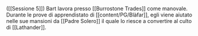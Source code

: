 ([[Sessione 5]])
Bart lavora presso [[Burrostone Trades]] come manovale. 
Durante le prove di apprendistato di [[content/PG/Blàfar]], egli viene aiutato nelle sue mansioni da [[Padre Solero]] il quale lo riesce a convertire al culto di [[Lathander]].
